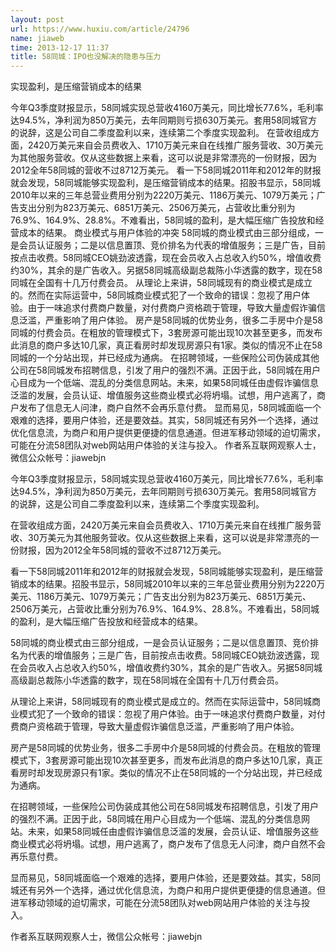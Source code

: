 ```yaml
---
layout: post
url: https://www.huxiu.com/article/24796
name: jiaweb
time: 2013-12-17 11:37
title: 58同城：IPO也没解决的隐患与压力
---
```

实现盈利，是压缩营销成本的结果

今年Q3季度财报显示，58同城实现总营收4160万美元，同比增长77.6%，毛利率达94.5%，净利润为850万美元，去年同期则亏损630万美元。套用58同城官方的说辞，这是公司自二季度盈利以来，连续第二个季度实现盈利。 在营收组成方面，2420万美元来自会员费收入、1710万美元来自在线推广服务营收、30万美元为其他服务营收。仅从这些数据上来看，这可以说是非常漂亮的一份财报，因为2012全年58同城的营收不过8712万美元。 看一下58同城2011年和2012年的财报就会发现，58同城能够实现盈利，是压缩营销成本的结果。招股书显示，58同城2010年以来的三年总营业费用分别为2220万美元、1186万美元、1079万美元；广告支出分别为823万美元、6851万美元、2506万美元，占营收比重分别为76.9%、164.9%、28.8%。不难看出，58同城的盈利，是大幅压缩广告投放和经营成本的结果。 商业模式与用户体验的冲突 58同城的商业模式由三部分组成，一是会员认证服务；二是以信息置顶、竞价排名为代表的增值服务；三是广告，目前按点击收费。58同城CEO姚劲波透露，现在会员收入占总收入约50%，增值收费约30%，其余的是广告收入。另据58同城高级副总裁陈小华透露的数字，现在58同城在全国有十几万付费会员。 从理论上来讲，58同城现有的商业模式是成立的。然而在实际运营中，58同城商业模式犯了一个致命的错误：忽视了用户体验。由于一味追求付费商户数量，对付费商户资格疏于管理，导致大量虚假诈骗信息泛滥，严重影响了用户体验。 房产是58同城的优势业务，很多二手房中介是58同城的付费会员。在粗放的管理模式下，3套房源可能出现10次甚至更多，而发布此消息的商户多达10几家，真正看房时却发现房源只有1家。类似的情况不止在58同城的一个分站出现，并已经成为通病。 在招聘领域，一些保险公司伪装成其他公司在58同城发布招聘信息，引发了用户的强烈不满。正因于此，58同城在用户心目成为一个低端、混乱的分类信息网站。未来，如果58同城任由虚假诈骗信息泛滥的发展，会员认证、增值服务这些商业模式必将坍塌。试想，用户逃离了，商户发布了信息无人问津，商户自然不会再乐意付费。 显而易见，58同城面临一个艰难的选择，要用户体验，还是要效益。其实，58同城还有另外一个选择，通过优化信息流，为商户和用户提供更便捷的信息通道。但进军移动领域的迫切需求，可能在分流58团队对web网站用户体验的关注与投入。 作者系互联网观察人士，微信公众帐号：jiawebjn

今年Q3季度财报显示，58同城实现总营收4160万美元，同比增长77.6%，毛利率达94.5%，净利润为850万美元，去年同期则亏损630万美元。套用58同城官方的说辞，这是公司自二季度盈利以来，连续第二个季度实现盈利。

在营收组成方面，2420万美元来自会员费收入、1710万美元来自在线推广服务营收、30万美元为其他服务营收。仅从这些数据上来看，这可以说是非常漂亮的一份财报，因为2012全年58同城的营收不过8712万美元。

看一下58同城2011年和2012年的财报就会发现，58同城能够实现盈利，是压缩营销成本的结果。招股书显示，58同城2010年以来的三年总营业费用分别为2220万美元、1186万美元、1079万美元；广告支出分别为823万美元、6851万美元、2506万美元，占营收比重分别为76.9%、164.9%、28.8%。不难看出，58同城的盈利，是大幅压缩广告投放和经营成本的结果。

58同城的商业模式由三部分组成，一是会员认证服务；二是以信息置顶、竞价排名为代表的增值服务；三是广告，目前按点击收费。58同城CEO姚劲波透露，现在会员收入占总收入约50%，增值收费约30%，其余的是广告收入。另据58同城高级副总裁陈小华透露的数字，现在58同城在全国有十几万付费会员。

从理论上来讲，58同城现有的商业模式是成立的。然而在实际运营中，58同城商业模式犯了一个致命的错误：忽视了用户体验。由于一味追求付费商户数量，对付费商户资格疏于管理，导致大量虚假诈骗信息泛滥，严重影响了用户体验。

房产是58同城的优势业务，很多二手房中介是58同城的付费会员。在粗放的管理模式下，3套房源可能出现10次甚至更多，而发布此消息的商户多达10几家，真正看房时却发现房源只有1家。类似的情况不止在58同城的一个分站出现，并已经成为通病。

在招聘领域，一些保险公司伪装成其他公司在58同城发布招聘信息，引发了用户的强烈不满。正因于此，58同城在用户心目成为一个低端、混乱的分类信息网站。未来，如果58同城任由虚假诈骗信息泛滥的发展，会员认证、增值服务这些商业模式必将坍塌。试想，用户逃离了，商户发布了信息无人问津，商户自然不会再乐意付费。

显而易见，58同城面临一个艰难的选择，要用户体验，还是要效益。其实，58同城还有另外一个选择，通过优化信息流，为商户和用户提供更便捷的信息通道。但进军移动领域的迫切需求，可能在分流58团队对web网站用户体验的关注与投入。

作者系互联网观察人士，微信公众帐号：jiawebjn

